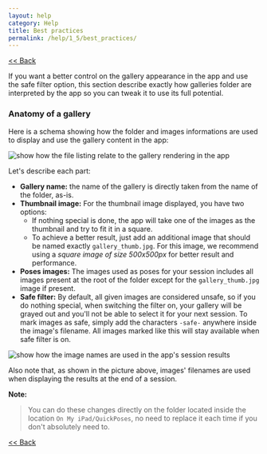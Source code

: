 ```yaml
---
layout: help
category: Help
title: Best practices
permalink: /help/1_5/best_practices/
---
```


[<< Back][3]  

If you want a better control on the gallery appearance in the app and use the safe filter option, this section describe exactly how galleries folder are interpreted by the app so you can tweak it to use its full potential.

### Anatomy of a gallery

Here is a schema showing how the folder and images informations are used to display and use the gallery content in the app:

![show how the file listing relate to the gallery rendering in the app][1]

Let's describe each part:

- **Gallery name:** the name of the gallery is directly taken from the name of the folder, as-is.
- **Thumbnail image:** For the thumbnail image displayed, you have two options: 
    - If nothing special is done, the app will take one of the images as the thumbnail and try to fit it in a square. 
    - To achieve a better result, just add an additional image that should be named exactly `gallery_thumb.jpg`. For this image, we recommend using a _square image of size 500x500px_ for better result and performance.
- **Poses images:** The images used as poses for your session includes all images present at the root of the folder except for the `gallery_thumb.jpg` image if present.
- **Safe filter:** By default, all given images are considered unsafe, so if you do nothing special, when switching the filter on, your gallery will be grayed out and you'll not be able to select it for your next session. To mark images as safe, simply add the characters `-safe-` anywhere inside the image's filename. All images marked like this will stay available when safe filter is on.

![show how the image names are used in the app's session results][2]

Also note that, as shown in the picture above, images' filenames are used when displaying the results at the end of a session.

**Note:**
> You can do these changes directly on the folder located inside the location `On My iPad/QuickPoses`, no need to replace it each time if you don't absolutely need to.

[<< Back][3]

[1]: ../../../img/help/anatomy-gallery.png "Anatomy of a gallery"
[2]: ../../../img/help/image-name-usage.png "How image names are used"
[3]: ../add_more_galleries/